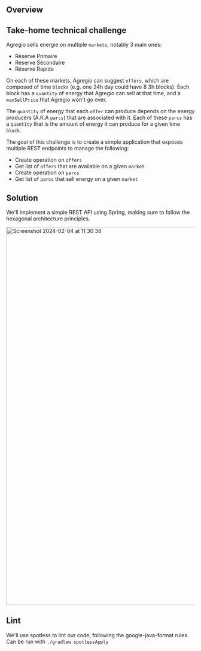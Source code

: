 ## Overview

## Take-home technical challenge
Agregio sells energie on multiple `markets`, notably 3 main ones:
- Réserve Primaire
- Réserve Sécondaire
- Réserve Rapide

On each of these markets, Agregio can suggest `offers`, which are composed of time `blocks` (e.g. one 24h day could have 8 3h blocks).
Each block has a `quantity` of energy that Agregio can sell at that time, and a `maxSellPrice` that Agregio won't go over.

The `quantity` of energy that each `offer` can produce depends on the energy producers (A.K.A `parcs`) that are associated with it.
Each of these `parcs` has a `quantity` that is the amount of energy it can produce for a given time `block`.

The goal of this challenge is to create a simple application that exposes multiple REST endpoints to manage the following:
- Create operation on `offers`
- Get list of `offers` that are available on a given `market`
- Create operation on `parcs`
- Get list of `parcs` that sell energy on a given `market`

## Solution
We'll implement a simple REST API using Spring, making sure to follow the hexagonal architecture principles.

<img width="1010" alt="Screenshot 2024-02-04 at 11 30 38" src="https://github.com/JackAlgera/agregio-interview/assets/26692718/39c5ae60-222d-44cd-9d8c-0b44770c2e23">

## Lint
We'll use spotless to lint our code, following the google-java-format rules.
Can be run with `./gradlew spotlessApply`
